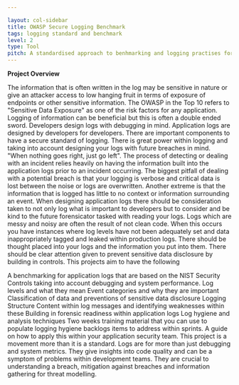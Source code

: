 ```yaml
---

layout: col-sidebar
title: OWASP Secure Logging Benchmark
tags: logging standard and benchmark
level: 2
type: Tool
pitch: A standardised approach to benhmarking and logging practises for developers.
---
```


**Project Overview**

The information that is often written in the log may be sensitive in nature or give an attacker access to low hanging fruit in terms of exposure of endpoints or other sensitive information. The OWASP in the Top 10 refers to "Sensitive Data Exposure" as one of the risk factors for any application. Logging of information can be beneficial but this is often a double ended sword. Developers design logs with debugging in mind. Application logs are designed by developers for developers. There are important components to have a secure standard of logging. There is great power within logging and taking into account designing your logs with future breaches in mind. "When nothing goes right, just go left". The process of detecting or dealing with an incident relies heavily on having the information built into the application logs prior to an incident occurring. The biggest pitfall of dealing with a potential breach is that your logging is verbose and critical data is lost between the noise or logs are overwritten. Another extreme is that the information that is logged has little to no context or information surrounding an event. When designing application logs there should be consideration taken to not only log what is important to developers but to consider and be kind to the future forensicator tasked with reading your logs. Logs which are messy and noisy are often the result of not clean code. When this occurs you have instances where log levels have not been adequately set and data inappropriately tagged and leaked within production logs. There should be thought placed into your logs and the information you put into them. There should be clear attention given to prevent sensitive data disclosure by building in controls. This projects aim to have the following

A benchmarking for application logs that are based on the NIST Security Controls taking into account debugging and system performance.
Log levels and what they mean
Event categories and why they are important
Classification of data and preventions of sensitive data disclosure
Logging Structure
Content within log messages and identifying weaknesses within these
Building in forensic readiness within application logs
Log hygiene and analysis techniques
Two weeks training material that you can use to populate logging hygiene backlogs items to address within sprints.
A guide on how to apply this within your application security team.
This project is a movement more than it is a standard. Logs are for more than just debugging and system metrics. They give insights into code quality and can be a symptom of problems within development teams. They are crucial to understanding a breach, mitigation against breaches and information gathering for threat modelling.
